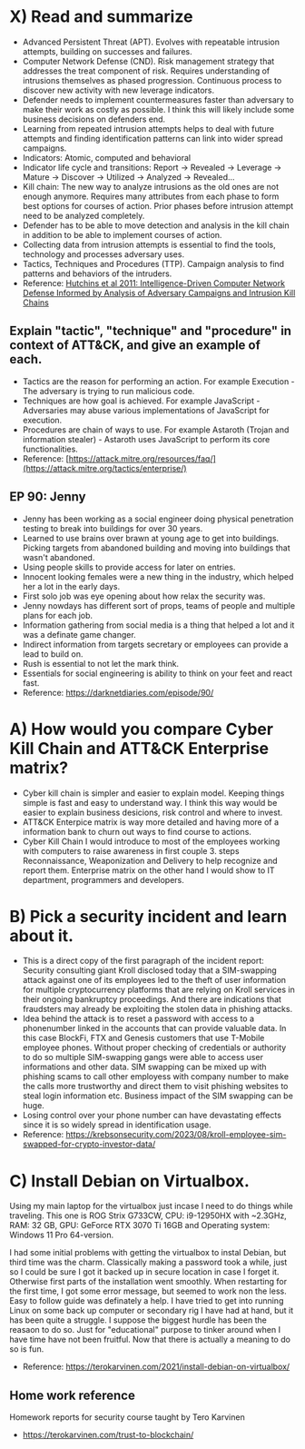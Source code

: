 # X) Read and summarize
- Advanced Persistent Threat (APT). Evolves with repeatable intrusion attempts, building on successes and failures.
- Computer Network Defense (CND). Risk management strategy that addresses the treat component of risk. Requires understanding of intrusions themselves as phased progression. Continuous process to discover new activity with new leverage indicators.
- Defender needs to implement countermeasures faster than adversary to make their work as costly as possible. I think this will likely include some business decisions on defenders end.
- Learning from repeated intrusion attempts helps to deal with future attempts and finding identification patterns can link into wider spread campaigns.
- Indicators: Atomic, computed and behavioral
- Indicator life cycle and transitions: Report -> Revealed -> Leverage -> Mature -> Discover -> Utilized -> Analyzed -> Revealed...
- Kill chain: The new way to analyze intrusions as the old ones are not enough anymore. Requires many attributes from each phase to form best options for courses of action. Prior phases before intrusion attempt need to be analyzed completely.
- Defender has to be able to move detection and analysis in the kill chain in addition to be able to implement courses of action.
- Collecting data from intrusion attempts is essential to find the tools, technology and processes adversary uses.
- Tactics, Techniques and Procedures (TTP). Campaign analysis to find patterns and behaviors of the intruders.
- Reference: [Hutchins et al 2011: Intelligence-Driven Computer Network Defense Informed by Analysis of Adversary Campaigns and Intrusion Kill Chains](https://lockheedmartin.com/content/dam/lockheed-martin/rms/documents/cyber/LM-White-Paper-Intel-Driven-Defense.pdf)

## Explain "tactic", "technique" and "procedure" in context of ATT&CK, and give an example of each.
- Tactics are the reason for performing an action. For example	Execution	- The adversary is trying to run malicious code. 
- Techniques are how goal is achieved. For example JavaScript	- Adversaries may abuse various implementations of JavaScript for execution.
- Procedures are chain of ways to use. For example 	Astaroth (Trojan and information stealer) -	Astaroth uses JavaScript to perform its core functionalities. 
- Reference: [https://attack.mitre.org/resources/faq/](https://attack.mitre.org/tactics/enterprise/)

## EP 90: Jenny
- Jenny has been working as a social engineer doing physical penetration testing to break into buildings for over 30 years.
- Learned to use brains over brawn at young age to get into buildings. Picking targets from abandoned building and moving into buildings that wasn't abandoned.
- Using people skills to provide access for later on entries.
- Innocent looking females were a new thing in the industry, which helped her a lot in the early days.
- First solo job was eye opening about how relax the security was.
- Jenny nowdays has different sort of props, teams of people and multiple plans for each job.
- Information gathering from social media is a thing that helped a lot and it was a definate game changer.
- Indirect information from targets secretary or employees can provide a lead to build on.
- Rush is essential to not let the mark think.
- Essentials for social engineering is ability to think on your feet and react fast.
- Reference: https://darknetdiaries.com/episode/90/

# A) How would you compare Cyber Kill Chain and ATT&CK Enterprise matrix? 
- Cyber kill chain is simpler and easier to explain model. Keeping things simple is fast and easy to understand way. I think this way would be easier to explain business desicions, risk control and where to invest.
- ATT&CK Enterpice matrix is way more detailed and having more of a information bank to churn out ways to find course to actions.
- Cyber Kill Chain I would introduce to most of the employees working with computers to raise awareness in first couple 3. steps Reconnaissance, Weaponization and Delivery to help recognize and report them. Enterprise matrix on the other hand I would show to IT department, programmers and developers.

# B) Pick a security incident and learn about it.
- This is a direct copy of the first paragraph of the incident report: Security consulting giant Kroll disclosed today that a SIM-swapping attack against one of its employees led to the theft of user information for multiple cryptocurrency platforms that are relying on Kroll services in their ongoing bankruptcy proceedings. And there are indications that fraudsters may already be exploiting the stolen data in phishing attacks.
- Idea behind the attack is to reset a password with access to a phonenumber linked in the accounts that can provide valuable data. In this case BlockFi, FTX and Genesis customers that use T-Mobile employee phones. Without proper checking of credentials or authority to do so multiple SIM-swapping gangs were able to access user informations and other data. SIM swapping can be mixed up with phishing scams to call other employess with company number to make the calls more trustworthy and direct them to visit phishing websites to steal login information etc. Business impact of the SIM swapping can be huge.
- Losing control over your phone number can have devastating effects since it is so widely spread in identification usage.
- Reference: https://krebsonsecurity.com/2023/08/kroll-employee-sim-swapped-for-crypto-investor-data/

# C) Install Debian on Virtualbox.
Using my main laptop for the virtualbox just incase I need to do things while traveling.
This one is ROG Strix G733CW, CPU: i9-12950HX with ~2.3GHz, RAM: 32 GB, GPU: GeForce RTX 3070 Ti 16GB and Operating system: Windows 11 Pro 64-version.

I had some initial problems with getting the virtualbox to instal Debian, but third time was the charm.
Classically making a password took a while, just so I could be sure I got it backed up in secure location in case I forget it.
Otherwise first parts of the installation went smoothly.
When restarting for the first time, I got some error message, but seemed to work non the less.
Easy to follow guide was definately a help. I have tried to get into running Linux on some back up computer or secondary rig I have had at hand, but it has been quite a struggle.
I suppose the biggest hurdle has been the reasaon to do so. Just for "educational" purpose to tinker around when I have time have not been fruitful.
Now that there is actually a meaning to do so is fun.
- Reference: https://terokarvinen.com/2021/install-debian-on-virtualbox/


## Home work reference
Homework reports for security course taught by Tero Karvinen
- https://terokarvinen.com/trust-to-blockchain/
